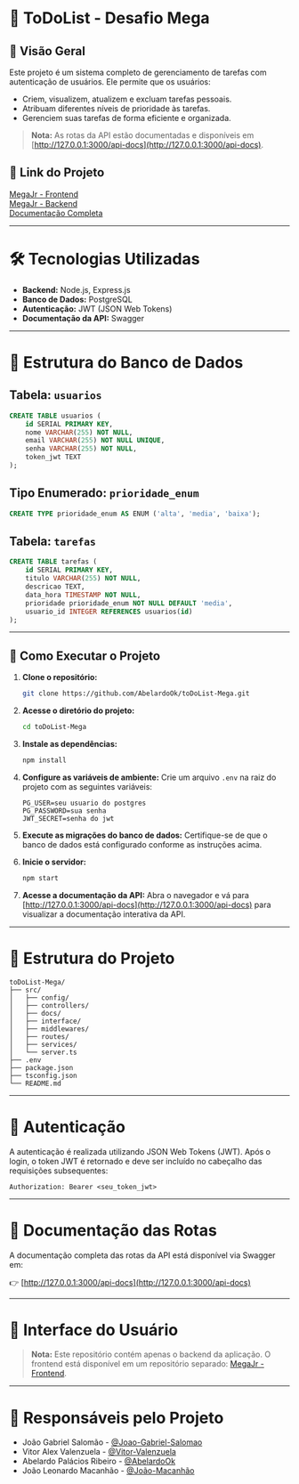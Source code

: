 # 📝 ToDoList - Desafio Mega

## 📌 Visão Geral

Este projeto é um sistema completo de gerenciamento de tarefas com autenticação de usuários. Ele permite que os usuários:
- Criem, visualizem, atualizem e excluam tarefas pessoais.
- Atribuam diferentes níveis de prioridade às tarefas.
- Gerenciem suas tarefas de forma eficiente e organizada.

> **Nota:** As rotas da API estão documentadas e disponíveis em [http://127.0.0.1:3000/api-docs](http://127.0.0.1:3000/api-docs).

## 🔗 Link do Projeto

[MegaJr - Frontend](https://github.com/Joao-Gabriel-Salomao/MegaJr) <br>
[MegaJr - Backend](https://github.com/AbelardoOk/toDoList-Mega) <br>
[Documentação Completa](https://docs.google.com/document/d/13334wMwtTlZCZsV0eSGxtsVFxKBCa5G7zJau6qISgv8/edit?usp=sharing)

---
# 🛠️ Tecnologias Utilizadas

- **Backend:** Node.js, Express.js
- **Banco de Dados:** PostgreSQL
- **Autenticação:** JWT (JSON Web Tokens)
- **Documentação da API:** Swagger

---
# 🧾 Estrutura do Banco de Dados

## Tabela: `usuarios`

```sql
CREATE TABLE usuarios (
    id SERIAL PRIMARY KEY,
    nome VARCHAR(255) NOT NULL,
    email VARCHAR(255) NOT NULL UNIQUE,
    senha VARCHAR(255) NOT NULL,
    token_jwt TEXT
);
```

## Tipo Enumerado: `prioridade_enum`

```sql
CREATE TYPE prioridade_enum AS ENUM ('alta', 'media', 'baixa');
```

## Tabela: `tarefas`

```sql
CREATE TABLE tarefas (
    id SERIAL PRIMARY KEY,
    titulo VARCHAR(255) NOT NULL,
    descricao TEXT,
    data_hora TIMESTAMP NOT NULL,
    prioridade prioridade_enum NOT NULL DEFAULT 'media',
    usuario_id INTEGER REFERENCES usuarios(id)
);
```

---
## 🚀 Como Executar o Projeto

1. **Clone o repositório:**
    ```bash
    git clone https://github.com/AbelardoOk/toDoList-Mega.git
    ```

2. **Acesse o diretório do projeto:**
    ```bash
    cd toDoList-Mega
    ```

3. **Instale as dependências:**
    ```bash
    npm install
    ```

4. **Configure as variáveis de ambiente:**
	Crie um arquivo `.env` na raiz do projeto com as seguintes variáveis:
    ```env
    PG_USER=seu usuario do postgres
    PG_PASSWORD=sua senha
    JWT_SECRET=senha do jwt
    ```

5. **Execute as migrações do banco de dados:**
    Certifique-se de que o banco de dados está configurado conforme as instruções acima.

6. **Inicie o servidor:**
    ```bash
    npm start
    ```

7. **Acesse a documentação da API:**
    Abra o navegador e vá para [http://127.0.0.1:3000/api-docs](http://127.0.0.1:3000/api-docs) para visualizar a documentação interativa da API.


---
# 📂 Estrutura do Projeto
```
toDoList-Mega/
├── src/
│   ├── config/
│   ├── controllers/
│   ├── docs/
│   ├── interface/
│   ├── middlewares/
│   ├── routes/
│   ├── services/
│   └── server.ts
├── .env
├── package.json
├── tsconfig.json
└── README.md
```

---
# 🔐 Autenticação

A autenticação é realizada utilizando JSON Web Tokens (JWT). Após o login, o token JWT é retornado e deve ser incluído no cabeçalho das requisições subsequentes:

```
Authorization: Bearer <seu_token_jwt>
```

---
# 📄 Documentação das Rotas
A documentação completa das rotas da API está disponível via Swagger em:

👉 [http://127.0.0.1:3000/api-docs](http://127.0.0.1:3000/api-docs)

---
# 📸 Interface do Usuário

> **Nota:** Este repositório contém apenas o backend da aplicação. O frontend está disponível em um repositório separado: [MegaJr - Frontend](https://github.com/Joao-Gabriel-Salomao/MegaJr).

---
# 👥 Responsáveis pelo Projeto

- João Gabriel Salomão - [@Joao-Gabriel-Salomao](https://github.com/Joao-Gabriel-Salomao)
- Vitor Alex Valenzuela - [@Vitor-Valenzuela](https://github.com/Vitor-Valenzuela)
- Abelardo Palácios Ribeiro - [@AbelardoOk](https://github.com/AbelardoOk)
- João Leonardo Macanhão - [@João-Macanhão]()
